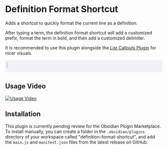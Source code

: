 # Definition Format Shortcut

Adds a shortcut to quickly format the current line as a definition.

After typing a term, the definition format shortcut will add a customized prefix, format the term in bold, and then add a customized delimiter.

It is recommended to use this plugin alongside the [List Callouts Plugin](https://github.com/mgmeyers/obsidian-list-callouts) for nicer visuals.

![Demonstration GIF](images/demo.gif)

## Usage Video
[![Usage Video](https://img.youtube.com/vi/PLZUvqEaTPM/0.jpg)](https://www.youtube.com/watch?v=PLZUvqEaTPM)

## Installation
This plugin is currently pending review for the Obsidian Plugin Marketplace. To install manually, you can create a folder in the `.obsidian/plugins` directory of your workspace called "definition-format-shortcut", and add the `main.js` and `manifest.json` files from the latest release on GitHub.